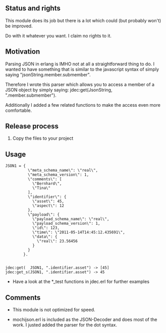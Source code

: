 ## Status and rights

This module does its job but there is a lot which could (but probably won't) be improved.

Do with it whatever you want. I claim no rights to it.


## Motivation
Parsing JSON in erlang is IMHO not at all a straightforward thing to do. 
I wanted to have something that is similar to the javascript syntax of simply saying "jsonString.member.submember".

Therefore I wrote this parser which allows you to access a member of a JSON object by simply saying:
    jdec:get(JsonString, ".member.submember").

Additionally I added a few related functions to make the access even more comfortable.


## Release process

1) Copy the files to your project


## Usage


    JSON1 = {
              \"meta_schema_name\": \"real\",
              \"meta_schema_version\": 1,
              \"comments\": [
                \"Bernhard\",
                \"Tina\"
              ],
              \"identifier\": {
                \"asset\": 45,
                \"aspect\": 12
              },
              \"payload\": {
                \"payload_schema_name\": \"real\",
                \"payload_schema_version\": 1,
                \"id\": 123,
                \"time\": \"2011-05-14T14:45:12.435691\",
                \"data\": {
                  \"real\": 23.56456
                }
              }
            }.
    
    
    jdec:get(  JSON1, ".identifier.asset") -> [45] 
    jdec:get_s(JSON1, ".identifier.asset") -> 45 



* Have a look at the *_test functions in jdec.erl for further examples


## Comments

* This module is not optimized for speed.

* mochijson.erl is included as the JSON-Decoder and does most of the work. 
  I justed added the parser for the dot syntax.
                                                    

                                                     
